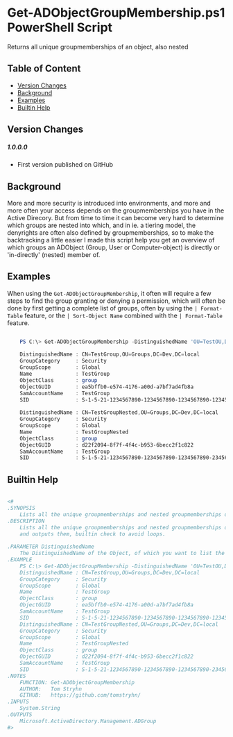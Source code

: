 # Get-ADObjectGroupMembership.ps1 PowerShell Script

Returns all unique groupmemberships of an object, also nested

## Table of Content

  - [Version Changes](#version-changes)
  - [Background](#background)
  - [Examples](#examples)
  - [Builtin Help](#builtin-help)

## Version Changes

##### 1.0.0.0
- First version published on GitHub

## Background

More and more security is introduced into environments, and more and more often your access depends on the groupmemberships you have in the Active Direcory. But from time to time it can become very hard to determine which groups are nested into which, and in ie. a tiering model, the denyrights are often also defined by groupmemberships, so to make the backtracking a little easier I made this script help you get an overview of which groups an ADObject (Group, User or Computer-object) is directly or 'in-directly' (nested) member of.

## Examples

When using the `Get-ADObjectGroupMembership`, it often will require a few steps to find the group granting or denying a permission, which will often be done by first getting a complete list of groups, often by using the ` | Format-Table ` feature, or the ` | Sort-Object Name ` combined with the ` | Format-Table ` feature.

```PowerShell

    PS C:\> Get-ADObjectGroupMembership -DistinguishedName 'OU=TestOU,DC=Dev,DC=local'
    
    DistinguishedName : CN=TestGroup,OU=Groups,DC=Dev,DC=local
    GroupCategory     : Security
    GroupScope        : Global
    Name              : TestGroup
    ObjectClass       : group
    ObjectGUID        : ea5bffb0-e574-4176-a00d-a7bf7ad4fb8a
    SamAccountName    : TestGroup
    SID               : S-1-5-21-1234567890-1234567890-1234567890-12345
    
    DistinguishedName : CN=TestGroupNested,OU=Groups,DC=Dev,DC=local
    GroupCategory     : Security
    GroupScope        : Global
    Name              : TestGroupNested
    ObjectClass       : group
    ObjectGUID        : d22f2094-8f7f-4f4c-b953-6becc2f1c822
    SamAccountName    : TestGroup
    SID               : S-1-5-21-1234567890-1234567890-1234567890-23456

```

## Builtin Help

```PowerShell

<#
.SYNOPSIS
    Lists all the unique groupmemberships and nested groupmemberships of an ADObject
.DESCRIPTION
    Lists all the unique groupmemberships and nested groupmemberships of an ADObject
    and outputs them, builtin check to avoid loops.
 
.PARAMETER DistinguishedName
    The DistinguishedName of the Object, of which you want to list the memberships.
.EXAMPLE
    PS C:\> Get-ADObjectGroupMembership -DistinguishedName 'OU=TestOU,DC=Dev,DC=local'
    DistinguishedName : CN=TestGroup,OU=Groups,DC=Dev,DC=local
    GroupCategory     : Security
    GroupScope        : Global
    Name              : TestGroup
    ObjectClass       : group
    ObjectGUID        : ea5bffb0-e574-4176-a00d-a7bf7ad4fb8a
    SamAccountName    : TestGroup
    SID               : S-1-5-21-1234567890-1234567890-1234567890-12345
    DistinguishedName : CN=TestGroupNested,OU=Groups,DC=Dev,DC=local
    GroupCategory     : Security
    GroupScope        : Global
    Name              : TestGroupNested
    ObjectClass       : group
    ObjectGUID        : d22f2094-8f7f-4f4c-b953-6becc2f1c822
    SamAccountName    : TestGroup
    SID               : S-1-5-21-1234567890-1234567890-1234567890-23456
.NOTES
    FUNCTION: Get-ADObjectGroupMembership
    AUTHOR:   Tom Stryhn
    GITHUB:   https://github.com/tomstryhn/
.INPUTS
    System.String
.OUTPUTS
    Microsoft.ActiveDirectory.Management.ADGroup
#>

```
